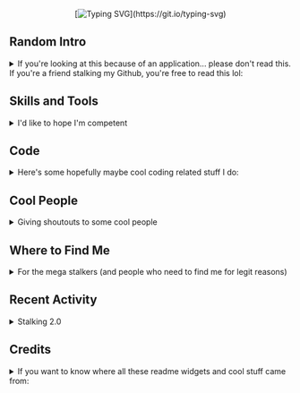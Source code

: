 <div align="center">

[![Typing SVG](https://readme-typing-svg.herokuapp.com/?color=bb9af7&center=true&vCenter=true&lines=Hey+there!;My+name+is+Vivian+Dai!;Welcome%20to%20my%20Github%20page!)](https://git.io/typing-svg)
</div>

## Random Intro
<details>
<summary>If you're looking at this because of an application... please don't read this. If you're a friend stalking my Github, you're free to read this lol:</summary>

Visitors:  
![visitors badge](https://visitor-badge.glitch.me/badge?page_id=https://github.com/vivian-dai)  
I'm watching 👀  
Hey, I'm Vivian Dai but if you're here, you're most likely a buddy of mine who decided to stalk my Github so I guess you already knew that. I will say lots of seemingly out of context things like "☕ = 🍩" or "this quark has a strange flavor" but I swear I'm not insane and all these make sense :D  
Let's talk about monkeys. Have you heard of the [million monkey theorem](https://en.wikipedia.org/wiki/Infinite_monkey_theorem) before? If you have a million monkeys who each spend a million years typing at a typewriter, somewhere, eventually, collectively, the entire works of Shakespeare will be typed out. In one of Janet Tashjian's works (I think this is right), it mentions the works of Shakespeare will not be the only thing that gets typed out. Somewhere along the way, several other important works will be typed out as well. However, most of the things the monkeys type is still giberish. This theorem is an accurate representation of how I work. I am but a mindless monkey who types things until things work. 🐒  
Ok now if for whatever reason you're not reading this for fun.... uh check it out! I have a sense of humor! That's a good asset to the team!  
</details>

## Skills and Tools

<details>
<summary>I'd like to hope I'm competent</summary>
Here are some stuff I've used

### Languages
<img src="./assets/java.svg" width="32">
<img src="./assets/python.svg" width="32">
<img src="./assets/html.svg" width="32">
<img src="./assets/css.svg" width="32">
<img src="./assets/js.svg" width="32">
<img src="./assets/arduino.svg" width="32">
<img src="./assets/ts.svg" width="32">

### Frameworks, Libraries, and Similar
<img src="./assets/jekyll.svg" width="32">
<img src="./assets/nodejs.svg" width="32">
<img src="./assets/numpy.svg" width="32">
<img src="./assets/tf.svg" width="32">

### Tools
<img src="./assets/git.svg" width="32">
<img src="./assets/vscode.svg" width="32">
<img src="./assets/latex.svg" width="32">
<img src="./assets/kali.svg" width="32">
</details>

## Code
<details>
<summary>Here's some hopefully maybe cool coding related stuff I do:</summary>
<div align="center">

[![User stats](https://github-readme-stats.vercel.app/api?username=vivian-dai&show_icons=true&count_private=true&include_all_commits=true&theme=tokyonight&hide_rank=true)](https://github.com/anuraghazra/github-readme-stats)
[![Most used languages](https://github-readme-stats.vercel.app/api/top-langs/?username=vivian-dai&count_private=true&include_all_commits=true&theme=tokyonight&layout=compact&langs_count=8&exclude_repo=Code-049)](https://github.com/anuraghazra/github-readme-stats)[![GitHub Streak](https://github-readme-streak-stats.herokuapp.com?user=vivian-dai&theme=tokyonight)](https://git.io/streak-stats)
[![Github profile trophies](https://github-profile-trophy.vercel.app/?username=vivian-dai&theme=algolia&column=4)](https://github.com/ryo-ma/github-profile-trophy)
[![Ashutosh's github activity graph](https://activity-graph.herokuapp.com/graph?username=vivian-dai&bg_color=1a1b26&color=73daca&line=7dcfff&point=bb9af7&area=true&hide_border=true)](https://github.com/ashutosh00710/github-readme-activity-graph)
</div>
I use a bunch of different languages but usually lean towards Python. A lot of things I've done also aren't in my own repositories so feel free to scrape Github and figure out what I've committed to that probably belongs to a friend of mine.

### Hackathons
<details>
<summary>I think the right thing to say is "go check out my <a href="https://devpost.com/viviandai">Devpost</a>"</summary>
I guess I'll only list the hackathons where we won stuff:

|Repository|Description|
|-|-|
|[![YRHacks](https://github-readme-stats.vercel.app/api/pin/?username=KathleenX7&repo=YRHacks&theme=tokyonight&show_owner=true)](https://github.com/KathleenX7/YRHacks)|[*YRHacks 2021*](https://yrhacks.devpost.com/): our team built a project showcasing the effects actions have the environment (and turtles) and won the sustainability prize.|
</details>

### Projects
<details>
<summary>I'll showcase some of my cooler projects here</summary>
For now.... go check out my pins, I'll update this later by thoughally explaining some cooler projects.
</details>

### Writeups
<details>
<summary>A writeup written by me is most likely just a dump of thought process.</summary>

#### CTFs
<details>
<summary>I like attempting CTFs from time to time. The keyword here is definitely "attemping" since I'm not exactly great at them.</summary>

I plan to do more CTFs and only include major ones later.  
|Repository|Description|
|-|-|
|[![PicoCTF 2021 writeup](https://github-readme-stats.vercel.app/api/pin/?username=vivian-dai&repo=picoCTF2021-Writeup&theme=tokyonight&show_owner=true)](https://vivian-dai.github.io/PicoCTF2021-Writeup/)|[*PicoCTF 2021*](https://picoctf.org/competitions/2021-spring.html): our team ranked 353<sup>rd</sup> globally and 29<sup>th</sup> in Canada|
|[![angstromCTF 2021 Writeup](https://github-readme-stats.vercel.app/api/pin/?username=vivian-dai&repo=angstromCTF-2021-Writeup&theme=tokyonight&show_owner=true)](https://github.com/vivian-dai/angstromCTF-2021-Writeup)|[*Angstrom CTF 2021*](https://2021.angstromctf.com/): a 100% random CTF I attended. My team ranked 457<sup>th</sup>|
</details>

#### Others
<details>
<summary>My non CTF writeups I thought might be worth a mention</summary>

I swear I'm 100% qualified to be making writeups on other things:  
|Repository|Description|
|-|-|
|[![CCC solutions](https://github-readme-stats.vercel.app/api/pin/?username=vivian-dai&repo=CCC-solutions&theme=tokyonight&show_owner=true)](https://github.com/vivian-dai/CCC-solutions)|[CCC](https://cemc.uwaterloo.ca/contests/past_contests.html#ccc) is the closest I'm ever going to get to competitive programming. I'll add more questions later.|
</details>
</details>
</details>

## Cool People
<details>
<summary>Giving shoutouts to some cool people</summary>

People are put here in order of response time to my asking for consent to adding them here.  
|Cool Person|Description|
|-|-|
|[![EmeraldEntities](https://github.com/EmeraldEntities.png) EmeraldEntites](https://github.com/EmeraldEntities)|This guy taught me the basics of Github and is the only person who will ever tolerate (and be willing to create) anything that's RGB cyclic. Also a fun arson buddy + mastermind to plan kidnappings with.|
|[![beepboop271](https://github.com/beepboop271.png) beepboop271](https://github.com/beepboop271)|Taught me some Github tips and tricks like `.gitattributes` and suggested I should do something about my uh previously 50+ completely useless repos. Also taught me some CTF things which made me really disappointed in myself.|
|[![sherwinchiu](https://github.com/sherwinchiu.png) sherwinchiu](https://github.com/sherwinchiu/)|Has an interesting dynamic with capacitors. Also has really cool project ideas which has resulted in me doing a bunch of projects with him. Throws great wisdom about stonks and other topics too.|
|[![shari09](https://github.com/shari09.png) shari09](https://github.com/shari09)|Best senpai. Taught me how to teach. Also senpai is super charismatic (enough to have an effect coined after her) and is a great arson and kidnapping target (tell senpai to sleep). The most passionate adversary to me touching UI/UX.|
|[![KathleenX7](https://github.com/KathleenX7.png) KathleenX7](https://github.com/KathleenX7)|My CP skills probably improved a lot due to her asking me questions (now is one of my go-to people to ask about CP questions if I ever do them). Someone I spam offer to do projects with (before heading off and completing the project on my own, whoops 😅). The only member of my go-to hackathon team who is willing to read code.|
|[![cleibox](https://github.com/cleibox.png) cleibox](https://github.com/cleibox)|This kid's profile pictures are never normal. My go-to virus tester. Also favourite stalking target. This kid probably still thinks I'm a hacker. One of the members of my go-to hackathon team.|
|[![xiaoqi987209](https://github.com/xiaoqi987209.png) xiaoqi987209](https://github.com/xiaoqi987209)|Aiya someone's username is a bully. One day I should ask what all those numbers mean. Says "water is dry" to spite me. Another member of my go-to hackathon team who has been getting through each hackathon without touching a single piece of code.|
</details>

## Where to Find Me
<details>
<summary>For the mega stalkers (and people who need to find me for legit reasons)</summary>
<a href="https://github.com/vivian-dai/"><img src="./assets/github.svg" width="32"></a>
<a href="https://devpost.com/viviandai"><img src="./assets/devpost.svg" width="32"></a>
<a href="mailto:viviandai@protonmail.com"><img src="./assets/protonmail.svg" width="32"></a>
<a href="https://dev.to/viviandai"><img src="./assets/devto.svg" width="32"></a>
<a href="https://viviandai.hashnode.dev/"><img src="./assets/hashnode.svg" width="32"></a>
</details>

## Recent Activity
<details>
<summary>Stalking 2.0</summary>

### Github Activity
<!--START_SECTION:activity-->
1. 🗣 Commented on [#110](https://github.com/vivian-dai/Hacktoberfest-2022-Repos/issues/110) in [vivian-dai/Hacktoberfest-2022-Repos](https://github.com/vivian-dai/Hacktoberfest-2022-Repos)
2. 🎉 Merged PR [#111](https://github.com/vivian-dai/Hacktoberfest-2022-Repos/pull/111) in [vivian-dai/Hacktoberfest-2022-Repos](https://github.com/vivian-dai/Hacktoberfest-2022-Repos)
3. 💪 Opened PR [#111](https://github.com/vivian-dai/Hacktoberfest-2022-Repos/pull/111) in [vivian-dai/Hacktoberfest-2022-Repos](https://github.com/vivian-dai/Hacktoberfest-2022-Repos)
4. 🎉 Merged PR [#110](https://github.com/vivian-dai/Hacktoberfest-2022-Repos/pull/110) in [vivian-dai/Hacktoberfest-2022-Repos](https://github.com/vivian-dai/Hacktoberfest-2022-Repos)
5. 🎉 Merged PR [#1](https://github.com/BennyWu1210/HackThe6ix/pull/1) in [BennyWu1210/HackThe6ix](https://github.com/BennyWu1210/HackThe6ix)
<!--END_SECTION:activity-->

### Blog Updates
<!-- BLOG-POST-LIST:START -->
<!-- BLOG-POST-LIST:END -->
</details>

## Credits
<details>
<summary>If you want to know where all these readme widgets and cool stuff came from:</summary>

* Theme I use for all widgets: [Tokyo Night](https://marketplace.visualstudio.com/items?itemName=enkia.tokyo-night)
* Header image from [DenverCoder1/readme-typing-svg](https://github.com/DenverCoder1/readme-typing-svg)
* Visitor badge from [jwenjian/visitor-badge](https://github.com/jwenjian/visitor-badge)
* SVG icons with more than one colour on it from either [devicons/devicon](https://github.com/devicons/devicon) or [VectorLogoZone](https://www.vectorlogo.zone/)
* other SVG icons from [simple-icons/simple-icons](https://github.com/simple-icons/simple-icons), I added a fill for colours
* Top languages, Github stats, and Github repos from [anuraghazra/github-readme-stats](https://github.com/anuraghazra/github-readme-stats)
* Coding streak from [DenverCoder1/github-readme-streak-stats](https://github.com/DenverCoder1/github-readme-streak-stats)
* Contribution graph from [ashutosh00710/github-readme-activity-graph](https://github.com/ashutosh00710/github-readme-activity-graph)
* Recent Github activity from [jamesgeorge007/github-activity-readme](https://github.com/jamesgeorge007/github-activity-readme)
* Github profile trophies from [ryo-ma/github-profile-trophy](https://github.com/ryo-ma/github-profile-trophy)
* Recent blog articles from [gautamkrishnar/blog-post-workflow](https://github.com/gautamkrishnar/blog-post-workflow)
</details>

<!--
**vivian-dai/vivian-dai** is a ✨ _special_ ✨ repository because its `README.md` (this file) appears on your GitHub profile.

Here are some ideas to get you started:

- 🔭 I’m currently working on ...
- 🌱 I’m currently learning ...
- 👯 I’m looking to collaborate on ...
- 🤔 I’m looking for help with ...
- 💬 Ask me about ...
- 📫 How to reach me: ...
- 😄 Pronouns: ...
- ⚡ Fun fact: ...
-->
